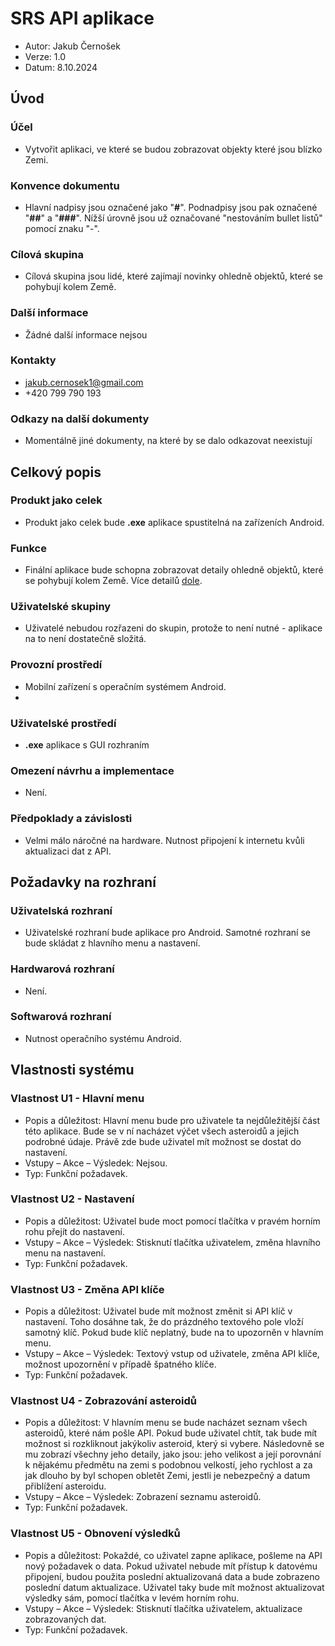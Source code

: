 # SRS API aplikace

- Autor: Jakub Černošek
- Verze: 1.0
- Datum: 8.10.2024

## Úvod
### Účel
- Vytvořit aplikaci, ve které se budou zobrazovat objekty které jsou blízko Zemi.

### Konvence dokumentu
- Hlavní nadpisy jsou označené jako "**#**". Podnadpisy jsou pak označené "**##**" a "**###**". Nížší úrovně jsou už označované "nestováním bullet listů" pomocí znaku "-".

### Cílová skupina
- Cílová skupina jsou lidé, které zajímají novinky ohledně objektů, které se pohybují kolem Země.

### Další informace
- Žádné další informace nejsou

### Kontakty 
- jakub.cernosek1@gmail.com
- +420 799 790 193

### Odkazy na další dokumenty
- Momentálně jiné dokumenty, na které by se dalo odkazovat neexistují

## Celkový popis
### Produkt jako celek
- Produkt jako celek bude **.exe** aplikace spustitelná na zařízeních Android.

### Funkce
- Finální aplikace bude schopna zobrazovat detaily ohledně objektů, které se pohybují kolem Země. Více detailů [dole](https://github.com/NewJakub/NASA_API_App/blob/main/SRS.md#vlastnosti-syst%C3%A9mu).

### Uživatelské skupiny
- Uživatelé nebudou rozřazeni do skupin, protože to není nutné - aplikace na to není dostatečně složitá.

### Provozní prostředí
- Mobilní zařízení s operačním systémem Android.
- 
### Uživatelské prostředí
- **.exe** aplikace s GUI rozhraním

### Omezení návrhu a implementace
- Není.

### Předpoklady a závislosti
- Velmi málo náročné na hardware. Nutnost připojení k internetu kvůli aktualizaci dat z API.


## Požadavky na rozhraní

### Uživatelská rozhraní
- Uživatelské rozhraní bude aplikace pro Android. Samotné rozhraní se bude skládat z hlavního menu a nastavení.

### Hardwarová rozhraní
- Není.

### Softwarová rozhraní
- Nutnost operačního systému Android.


## Vlastnosti systému

### Vlastnost U1 - Hlavní menu
- Popis a důležitost: Hlavní menu bude pro uživatele ta nejdůležitější část této aplikace. Bude se v ní nacházet výčet všech asteroidů a jejich podrobné údaje. Právě zde bude uživatel mít možnost se dostat do nastavení.
- Vstupy – Akce – Výsledek: Nejsou.
- Typ: Funkční požadavek.

### Vlastnost U2 - Nastavení
- Popis a důležitost: Uživatel bude moct pomocí tlačítka v pravém horním rohu přejít do nastavení. 
- Vstupy – Akce – Výsledek: Stisknutí tlačítka uživatelem, změna hlavního menu na nastavení.
- Typ: Funkční požadavek.

### Vlastnost U3 - Změna API klíče
- Popis a důležitost: Uživatel bude mít možnost změnit si API klíč v nastavení. Toho dosáhne tak, že do prázdného textového pole vloží samotný klíč. Pokud bude klíč neplatný, bude na to upozorněn v hlavním menu.
- Vstupy – Akce – Výsledek: Textový vstup od uživatele, změna API klíče, možnost upozornění v případě špatného klíče.
- Typ: Funkční požadavek.

### Vlastnost U4 - Zobrazování asteroidů
- Popis a důležitost: V hlavním menu se bude nacházet seznam všech asteroidů, které nám pošle API. Pokud bude uživatel chtít, tak bude mít možnost si rozkliknout jakýkoliv asteroid, který si vybere. Následovně se mu zobrazí všechny jeho detaily, jako jsou: jeho velikost a její porovnání k nějakému předmětu na zemi s podobnou velkostí, jeho rychlost a za jak dlouho by byl schopen obletět Zemi, jestli je nebezpečný a datum přiblížení asteroidu.
- Vstupy – Akce – Výsledek: Zobrazení seznamu asteroidů.
- Typ: Funkční požadavek.

### Vlastnost U5 - Obnovení výsledků
- Popis a důležitost: Pokaždé, co uživatel zapne aplikace, pošleme na API nový požadavek o data. Pokud uživatel nebude mít přístup k datovému připojení, budou použita poslední aktualizovaná data a bude zobrazeno poslední datum aktualizace. Uživatel taky bude mít možnost aktualizovat výsledky sám, pomocí tlačítka v levém horním rohu.  
- Vstupy – Akce – Výsledek: Stisknutí tlačítka uživatelem, aktualizace zobrazovaných dat.
- Typ: Funkční požadavek.
